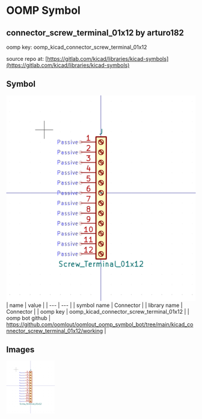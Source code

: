 # OOMP Symbol  
## connector_screw_terminal_01x12  by arturo182  
  
oomp key: oomp_kicad_connector_screw_terminal_01x12  
  
source repo at: [https://gitlab.com/kicad/libraries/kicad-symbols](https://gitlab.com/kicad/libraries/kicad-symbols)  
## Symbol  
  
[![working.png](working_600.png)](working.png)  
| name | value | 
| --- | --- | 
| symbol name | Connector | 
| library name | Connector | 
| oomp key | oomp_kicad_connector_screw_terminal_01x12 | 
| oomp bot github | https://github.com/oomlout/oomlout_oomp_symbol_bot/tree/main/kicad_connector_screw_terminal_01x12/working | 
## Images  
  
[![working.png](working_140.png)](working.png)  
